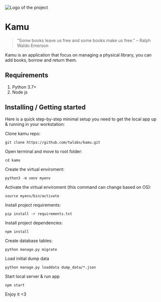 ![Logo of the project](https://raw.githubusercontent.com/jehna/readme-best-practices/master/sample-logo.png)

# Kamu
> "Some books leave us free and some books make us free."
> – Ralph Waldo Emerson

Kamu is an application that focus on managing a physical library, you can add books, borrow and return them. 

## Requirements

1. Python 3.7+
2. Node js

## Installing / Getting started

Here is a quick step-by-step minimal setup you need to get the local app up &
running in your workstation:

Clone kamu repo:

```shell
git clone https://github.com/twlabs/kamu.git

```
Open terminal and move to root folder:

```shell
cd kamu
```

Create the virtual enviroment:

```shell
python3 -m venv myenv
```
Activate the virtual enviroment (this command can change based on OS):

```shell
source myenv/bin/activate
```
Install project requirements:

```shell
pip install -r requirements.txt
```

Install project dependencies:
```shell
npm install
```

Create database tables:
```shell
python manage.py migrate
```

Load initial dump data
```shell
python manage.py loaddata dump_data/*.json
```

Start local server & run app
```shell
npm start
```
Enjoy it <3 
